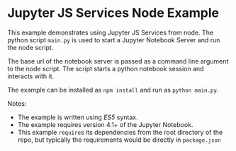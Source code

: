 Jupyter JS Services Node Example
================================

This example demonstrates using Jupyter JS Services from node. The python script `main.py` is used to start a Jupyter Notebook Server
and run the node script.

The base url of the notebook server is passed as a command line argument
to the node script.  The script starts a python notebook session and interacts
with it.

The example can be installed as `npm install` and run as `python main.py`.


Notes: 
- The example is written using *ES5* syntax.  
- The example requires version 4.1+ of the Jupyter Notebook.
- This example `require`s its dependencies from the root directory of the
repo, but typically the requirements would be directly in `package.json`
